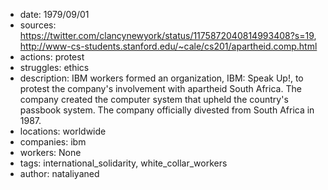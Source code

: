 - date: 1979/09/01
- sources: https://twitter.com/clancynewyork/status/1175872040814993408?s=19, http://www-cs-students.stanford.edu/~cale/cs201/apartheid.comp.html
- actions: protest
- struggles: ethics
- description: IBM workers formed an organization, IBM: Speak Up!, to protest the company's involvement with apartheid South Africa. The company created the computer system that upheld the country's passbook system. The company officially divested from South Africa in 1987.
- locations: worldwide
- companies: ibm
- workers: None
- tags: international_solidarity, white_collar_workers
- author: nataliyaned

